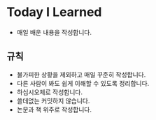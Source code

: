 # Today I Learned
- 매일 배운 내용을 작성합니다.

## 규칙
- 불가피한 상황을 제외하고 매일 꾸준히 작성합니다.
- 다른 사람이 봐도 쉽게 이해할 수 있도록 정리합니다.
- 하십시오체로 작성합니다.
- 쓸데없는 커밋하지 않습니다.
- 논문과 책 위주로 작성합니다.
